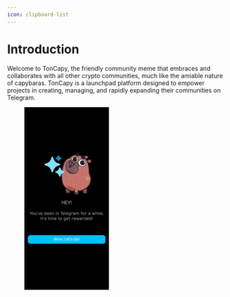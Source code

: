 ```yaml
---
icon: clipboard-list
---
```


# Introduction

Welcome to TonCapy, the friendly community meme that embraces and collaborates with all other crypto communities, much like the amiable nature of capybaras. TonCapy is a launchpad platform designed to empower projects in creating, managing, and rapidly expanding their communities on Telegram.

<figure><img src=".gitbook/assets/1 Welcome.png" alt=""><figcaption></figcaption></figure>
